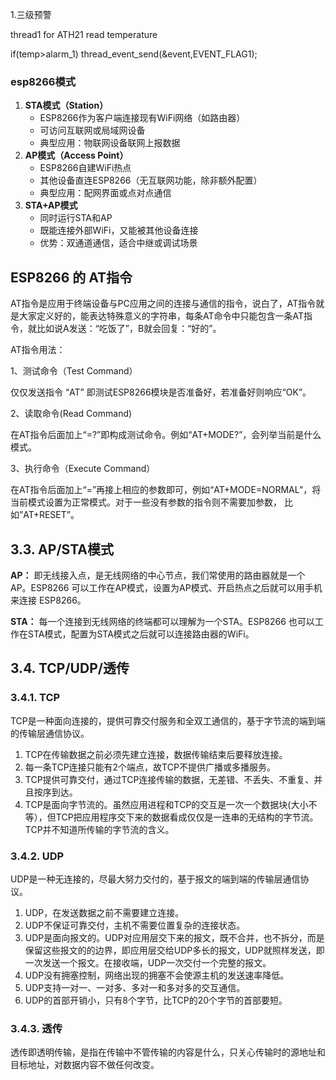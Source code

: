1.三级预警

thread1 for ATH21 read temperature

if(temp>alarm_1) thread_event_send(&event,EVENT_FLAG1);





### esp8266模式

1. **STA模式（Station）**
   - ESP8266作为客户端连接现有WiFi网络（如路由器）
   - 可访问互联网或局域网设备
   - 典型应用：物联网设备联网上报数据
2. **AP模式（Access Point）**
   - ESP8266自建WiFi热点
   - 其他设备直连ESP8266（无互联网功能，除非额外配置）
   - 典型应用：配网界面或点对点通信
3. **STA+AP模式**
   - 同时运行STA和AP
   - 既能连接外部WiFi，又能被其他设备连接
   - 优势：双通道通信，适合中继或调试场景

## ESP8266 的 AT指令

AT指令是应用于终端设备与PC应用之间的连接与通信的指令，说白了，AT指令就是大家定义好的，能表达特殊意义的字符串，每条AT命令中只能包含一条AT指令，就比如说A发送：“吃饭了”，B就会回复：“好的”。

AT指令用法：

1、测试命令（Test Command）

仅仅发送指令 “AT” 即测试ESP8266模块是否准备好，若准备好则响应“OK”。

2、读取命令(Read Command)

在AT指令后面加上“=?”即构成测试命令。例如“AT+MODE?”，会列举当前是什么模式。

3、执行命令（Execute Command）

在AT指令后面加上“=”再接上相应的参数即可，例如“AT+MODE=NORMAL”，将当前模式设置为正常模式。对于一些没有参数的指令则不需要加参数， 比如”AT+RESET”。

## 3.3. AP/STA模式

**AP：** 即无线接入点，是无线网络的中心节点，我们常使用的路由器就是一个AP。ESP8266 可以工作在AP模式，设置为AP模式、开启热点之后就可以用手机来连接 ESP8266。

**STA：** 每一个连接到无线网络的终端都可以理解为一个STA。ESP8266 也可以工作在STA模式，配置为STA模式之后就可以连接路由器的WiFi。

## 3.4. TCP/UDP/透传

### 3.4.1. TCP

TCP是一种面向连接的，提供可靠交付服务和全双工通信的，基于字节流的端到端的传输层通信协议。

1. TCP在传输数据之前必须先建立连接，数据传输结束后要释放连接。
2. 每一条TCP连接只能有2个端点，故TCP不提供广播或多播服务。
3. TCP提供可靠交付，通过TCP连接传输的数据，无差错、不丢失、不重复、并且按序到达。
4. TCP是面向字节流的。虽然应用进程和TCP的交互是一次一个数据块(大小不等），但TCP把应用程序交下来的数据看成仅仅是一连串的无结构的字节流。TCP并不知道所传输的字节流的含义。

### 3.4.2. UDP

UDP是一种无连接的，尽最大努力交付的，基于报文的端到端的传输层通信协议。

1. UDP，在发送数据之前不需要建立连接。
2. UDP不保证可靠交付，主机不需要位置复杂的连接状态。
3. UDP是面向报文的。UDP对应用层交下来的报文，既不合并，也不拆分，而是保留这些报文的的边界，即应用层交给UDP多长的报文，UDP就照样发送，即一次发送一个报文。在接收端，UDP一次交付一个完整的报文。
4. UDP没有拥塞控制，网络出现的拥塞不会使源主机的发送速率降低。
5. UDP支持一对一、一对多、多对一和多对多的交互通信。
6. UDP的首部开销小，只有8个字节，比TCP的20个字节的首部要短。

### 3.4.3. 透传

透传即透明传输，是指在传输中不管传输的内容是什么，只关心传输时的源地址和目标地址，对数据内容不做任何改变。
